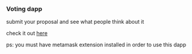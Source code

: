 ### Voting dapp

submit your proposal and see what people think about it

check it out <a href="https://voting-dapp.netlify.com/" target="_blank">here</a>

ps: you must have metamask extension installed in order to use this dapp
